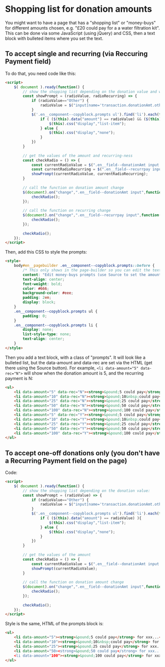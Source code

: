 # Shopping list for donation amounts
You might want to have a page that has a "shopping list" or "money-buys" for different amounts chosen, e.g. "£20 could pay for a a water filtration kit". 
This can be done via some JavaScript (using jQuery) and CSS, then a text block with bulleted items where you set the text.

## To accept single and recurring (via Reccuring Payment field)
To do that, you need code like this:

```html
<script>
    $( document ).ready(function() {
        // show the shopping list depending on the donation value and whether it is recurring or not:
        const showPrompt = (radioValue, radioRecurring) => {
            if (radioValue=="Other") {
                radioValue = $("input[name='transaction.donationAmt.other']").val();
            }
            $('.en__component--copyblock.prompts ul').find('li').each(function () {
                if ( ($(this).data("amount") == radioValue) && ($(this).data("rec") == radioRecurring) ){
                    $(this).css("display","list-item");
                } else {
                    $(this).css("display","none");
                }
            })
        }
        
        // get the values of the amount and recurring-ness
        const checkRadio = () => {
            const currentRadioValue = $(".en__field--donationAmt input:checked").val();
            const currentRadioRecurring = $(".en__field--recurrpay input:checked").val();
            showPrompt(currentRadioValue, currentRadioRecurring);
        }       
        
        // call the function on donation amount change
        $(document).on("change",".en__field--donationAmt input",function(){
            checkRadio();
        });
        
        // call the function on recurring change
        $(document).on("change",".en__field--recurrpay input",function(){
            checkRadio();
        });
        
        checkRadio();
    });
</script>
```

Then, add this CSS to style the prompts:

```html
<style>
    body#en__pagebuilder .en__component--copyblock.prompts::before {
        /* This only shows in the page-builder so you can edit the text block */
        content: "Edit money-buys prompts (use Source to set the amount and recurring flags)";
        text-align: center;
        font-weight: bold;
        color: #666;
        background-color: #eee;
        padding: 2em;
        display: block;
    }
    .en__component--copyblock.prompts ul {
        padding: 0;
    }
    .en__component--copyblock.prompts li {
        display: none;
        list-style-type: none;
        text-align: center;
    }
</style>
```

Then you add a text block, with a class of "prompts". 
It will look like a bulleted list, but the data-amount and data-rec are set via the HTML (get there using the Source button).
For example, ```<li data-amount="5" data-rec="N">``` will show when the donation amount is 5, and the recurring payment is N:

```html
<ul>
	<li data-amount="5" data-rec="N"><strong>&pound;5 could pay</strong> for xxx...</li>
	<li data-amount="10" data-rec="N"><strong>&pound;10&nbsp;could pay</strong> for xxx...</li>
	<li data-amount="25" data-rec="N"><strong>&pound;25 could pay</strong> for xxx...</li>
	<li data-amount="50" data-rec="N"><strong>&pound;50 could pay</strong> for xxx...</li>
	<li data-amount="100" data-rec="N"><strong>&pound;100 could pay</strong> for xxx...</li>
	<li data-amount="5" data-rec="Y"><strong>&pound;5 could pay</strong> for xxx...</li>
	<li data-amount="10" data-rec="Y"><strong>&pound;10&nbsp;could pay</strong> for xxx...</li>
	<li data-amount="25" data-rec="Y"><strong>&pound;25 could pay</strong> for xxx...</li>
	<li data-amount="50" data-rec="Y"><strong>&pound;50 could pay</strong> for xxx...</li>
	<li data-amount="100" data-rec="Y"><strong>&pound;100 could pay</strong> for xxx...</li>
</ul>
```

## To accept one-off donations only (you don't have a Recurring Payment field on the page)

Code:

```html
<script>
    $( document ).ready(function() {
        // show the shopping list depending on the donation value:
        const showPrompt = (radioValue) => {
            if (radioValue=="Other") {
                radioValue = $("input[name='transaction.donationAmt.other']").val();
            }
            $('.en__component--copyblock.prompts ul').find('li').each(function () {
                if ( ($(this).data("amount") == radioValue) ){
                    $(this).css("display","list-item");
                } else {
                    $(this).css("display","none");
                }
            })
        }
        
        // get the values of the amount
        const checkRadio = () => {
            const currentRadioValue = $(".en__field--donationAmt input:checked").val();
            showPrompt(currentRadioValue);
        }       
        
        // call the function on donation amount change
        $(document).on("change",".en__field--donationAmt input",function(){
            checkRadio();
        });
        
        checkRadio();
    });
</script>
```

Style is the same, HTML of the prompts block is:

```html
<ul>
	<li data-amount="5"><strong>&pound;5 could pay</strong> for xxx...</li>
	<li data-amount="10"><strong>&pound;10&nbsp;could pay</strong> for xxx...</li>
	<li data-amount="25"><strong>&pound;25 could pay</strong> for xxx...</li>
	<li data-amount="50><strong>&pound;50 could pay</strong> for xxx...</li>
	<li data-amount="100"><strong>&pound;100 could pay</strong> for xxx...</li>
</ul>
```
